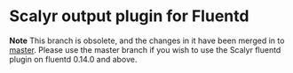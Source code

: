 Scalyr output plugin for Fluentd
=========================

**Note** This branch is obsolete, and the changes in it have been merged in to
[master](https://github.com/scalyr/scalyr-fluentd/).  Please use the master branch
if you wish to use the Scalyr fluentd plugin on fluentd 0.14.0 and above.
